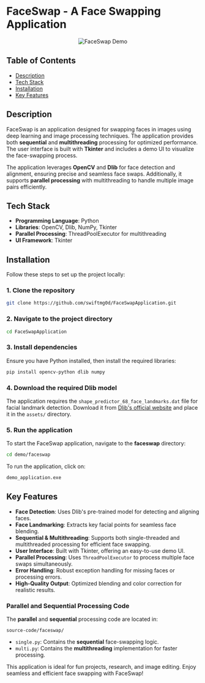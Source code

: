 # FaceSwap - A Face Swapping Application

<div style="text-align: center;">
    <img alt="FaceSwap Demo" src="https://media.giphy.com/media/v1.Y2lkPTc5MGI3NjExdTZ3dWNkYnVsNnoyeTY0czd2bm1hcnVkanRkYjBtdnF2NHo3enkyOSZlcD12MV9pbnRlcm5naWZfYnlfaWQmY3Q9Zw/2eAnxaZ92Ueg0yeRxg/giphy.gif">
</div>

## Table of Contents

- [Description](#description)
- [Tech Stack](#tech-stack)
- [Installation](#installation)
- [Key Features](#key-features)

## Description

FaceSwap is an application designed for swapping faces in images using deep learning and image processing techniques. The application provides both **sequential** and **multithreading** processing for optimized performance. The user interface is built with **Tkinter** and includes a demo UI to visualize the face-swapping process.

The application leverages **OpenCV** and **Dlib** for face detection and alignment, ensuring precise and seamless face swaps. Additionally, it supports **parallel processing** with multithreading to handle multiple image pairs efficiently.

## Tech Stack

- **Programming Language**: Python
- **Libraries**: OpenCV, Dlib, NumPy, Tkinter
- **Parallel Processing**: ThreadPoolExecutor for multithreading
- **UI Framework**: Tkinter

## Installation

Follow these steps to set up the project locally:

### 1. Clone the repository

```bash
git clone https://github.com/swiftmg0d/FaceSwapApplication.git
```

### 2. Navigate to the project directory

```bash
cd FaceSwapApplication
```

### 3. Install dependencies

Ensure you have Python installed, then install the required libraries:

```bash
pip install opencv-python dlib numpy
```

### 4. Download the required Dlib model

The application requires the `shape_predictor_68_face_landmarks.dat` file for facial landmark detection. Download it from [Dlib's official website](http://dlib.net/files/shape_predictor_68_face_landmarks.dat.bz2) and place it in the `assets/` directory.

### 5. Run the application

To start the FaceSwap application, navigate to the **faceswap** directory:

```bash
cd demo/faceswap
```

To run the application, click on:

```bash
demo_application.exe
```

## Key Features

- **Face Detection**: Uses Dlib's pre-trained model for detecting and aligning faces.
- **Face Landmarking**: Extracts key facial points for seamless face blending.
- **Sequential & Multithreading**: Supports both single-threaded and multithreaded processing for efficient face swapping.
- **User Interface**: Built with Tkinter, offering an easy-to-use demo UI.
- **Parallel Processing**: Uses `ThreadPoolExecutor` to process multiple face swaps simultaneously.
- **Error Handling**: Robust exception handling for missing faces or processing errors.
- **High-Quality Output**: Optimized blending and color correction for realistic results.

### Parallel and Sequential Processing Code

The **parallel** and **sequential** processing code are located in:

```
source-code/faceswap/
```

- `single.py`: Contains the **sequential** face-swapping logic.
- `multi.py`: Contains the **multithreading** implementation for faster processing.

This application is ideal for fun projects, research, and image editing. Enjoy seamless and efficient face swapping with FaceSwap!

